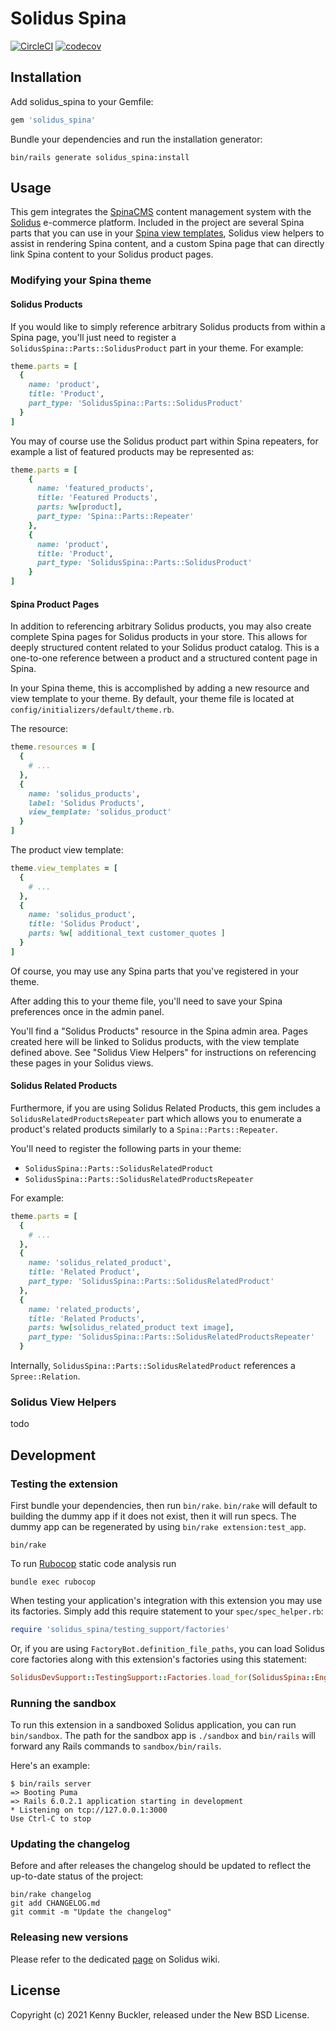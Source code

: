 # Solidus Spina

[![CircleCI](https://circleci.com/gh/solidusio-contrib/solidus_spina.svg?style=shield)](https://circleci.com/gh/solidusio-contrib/solidus_spina)
[![codecov](https://codecov.io/gh/solidusio-contrib/solidus_spina/branch/master/graph/badge.svg)](https://codecov.io/gh/solidusio-contrib/solidus_spina)

<!-- Explain what your extension does. -->

## Installation

Add solidus_spina to your Gemfile:

```ruby
gem 'solidus_spina'
```

Bundle your dependencies and run the installation generator:

```shell
bin/rails generate solidus_spina:install
```

## Usage

This gem integrates the [SpinaCMS](https://github.com/SpinaCMS/Spina) content management system with the [Solidus](https://github.com/solidusio/solidus) e-commerce platform. Included in the project are several Spina parts that you can use in your [Spina view templates](https://www.spinacms.com/guide/themes/view-templates), Solidus view helpers to assist in rendering Spina content, and a custom Spina page that can directly link Spina content to your Solidus product pages.

### Modifying your Spina theme

#### Solidus Products

If you would like to simply reference arbitrary Solidus products from within a Spina page, you'll just need to register a `SolidusSpina::Parts::SolidusProduct` part in your theme. For example:

```ruby
theme.parts = [
  {
    name: 'product',
    title: 'Product',
    part_type: 'SolidusSpina::Parts::SolidusProduct'
  }
]
```

You may of course use the Solidus product part within Spina repeaters, for example a list of featured products may be represented as:

```ruby
theme.parts = [
    {
      name: 'featured_products',
      title: 'Featured Products',
      parts: %w[product],
      part_type: 'Spina::Parts::Repeater'
    },
    {
      name: 'product',
      title: 'Product',
      part_type: 'SolidusSpina::Parts::SolidusProduct'
    }
]
```

#### Spina Product Pages

In addition to referencing arbitrary Solidus products, you may also create complete Spina pages for Solidus products in your store. This allows for deeply structured content related to your Solidus product catalog. This is a one-to-one reference between a product and a structured content page in Spina.

In your Spina theme, this is accomplished by adding a new resource and view template to your theme. By default, your theme file is located at `config/initializers/default/theme.rb`.

The resource:

```ruby
theme.resources = [
  {
    # ...
  },
  {
    name: 'solidus_products',
    label: 'Solidus Products',
    view_template: 'solidus_product'
  }
]
```

The product view template:

```ruby
theme.view_templates = [
  {
    # ...
  },
  {
    name: 'solidus_product',
    title: 'Solidus Product',
    parts: %w[ additional_text customer_quotes ]
  }
]
```

Of course, you may use any Spina parts that you've registered in your theme.

After adding this to your theme file, you'll need to save your Spina preferences once in the admin panel.

You'll find a "Solidus Products" resource in the Spina admin area. Pages created here will be linked to Solidus products, with the view template defined above. See "Solidus View Helpers" for instructions on referencing these pages in your Solidus views.

#### Solidus Related Products

Furthermore, if you are using Solidus Related Products, this gem includes a `SolidusRelatedProductsRepeater` part which allows you to enumerate a product's related products similarly to a `Spina::Parts::Repeater`.

You'll need to register the following parts in your theme:

- `SolidusSpina::Parts::SolidusRelatedProduct`
- `SolidusSpina::Parts::SolidusRelatedProductsRepeater`

For example:

```ruby
theme.parts = [
  {
    # ...
  },
  {
    name: 'solidus_related_product',
    title: 'Related Product',
    part_type: 'SolidusSpina::Parts::SolidusRelatedProduct'
  },
  {
    name: 'related_products',
    title: 'Related Products',
    parts: %w[solidus_related_product text image],
    part_type: 'SolidusSpina::Parts::SolidusRelatedProductsRepeater'
  }
```

Internally, `SolidusSpina::Parts::SolidusRelatedProduct` references a `Spree::Relation`.

### Solidus View Helpers

todo

## Development

### Testing the extension

First bundle your dependencies, then run `bin/rake`. `bin/rake` will default to building the dummy
app if it does not exist, then it will run specs. The dummy app can be regenerated by using
`bin/rake extension:test_app`.

```shell
bin/rake
```

To run [Rubocop](https://github.com/bbatsov/rubocop) static code analysis run

```shell
bundle exec rubocop
```

When testing your application's integration with this extension you may use its factories.
Simply add this require statement to your `spec/spec_helper.rb`:

```ruby
require 'solidus_spina/testing_support/factories'
```

Or, if you are using `FactoryBot.definition_file_paths`, you can load Solidus core
factories along with this extension's factories using this statement:

```ruby
SolidusDevSupport::TestingSupport::Factories.load_for(SolidusSpina::Engine)
```

### Running the sandbox

To run this extension in a sandboxed Solidus application, you can run `bin/sandbox`. The path for
the sandbox app is `./sandbox` and `bin/rails` will forward any Rails commands to
`sandbox/bin/rails`.

Here's an example:

```
$ bin/rails server
=> Booting Puma
=> Rails 6.0.2.1 application starting in development
* Listening on tcp://127.0.0.1:3000
Use Ctrl-C to stop
```

### Updating the changelog

Before and after releases the changelog should be updated to reflect the up-to-date status of
the project:

```shell
bin/rake changelog
git add CHANGELOG.md
git commit -m "Update the changelog"
```

### Releasing new versions

Please refer to the dedicated [page](https://github.com/solidusio/solidus/wiki/How-to-release-extensions) on Solidus wiki.

## License

Copyright (c) 2021 Kenny Buckler, released under the New BSD License.
